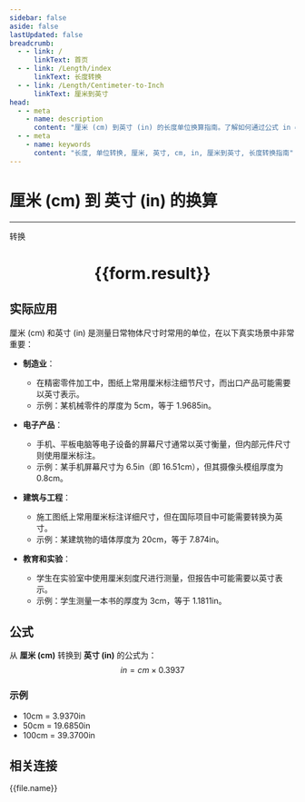 ```yaml
---
sidebar: false
aside: false
lastUpdated: false
breadcrumb:
  - - link: /
      linkText: 首页
  - - link: /Length/index
      linkText: 长度转换
  - - link: /Length/Centimeter-to-Inch
      linkText: 厘米到英寸
head:
  - - meta
    - name: description
      content: "厘米 (cm) 到英寸 (in) 的长度单位换算指南。了解如何通过公式 in = cm × 0.3937 转换为英寸。"
  - - meta
    - name: keywords
      content: "长度, 单位转换, 厘米, 英寸, cm, in, 厘米到英寸, 长度转换指南"
---
```

# 厘米 (cm) 到 英寸 (in) 的换算
---
<script setup>
import { onMounted, reactive, inject, ref } from 'vue'
import { NButton, NForm, NFormItem, NInput, NInputNumber, NSelect, NCard, useMessage,NGrid ,NGi } from 'naive-ui'
import { defineClientComponent } from 'vitepress'
import { Length } from '../../files';

const convert = inject('convert')

const form = reactive({
  number: null,
  result: '',
})

const convertHandler = () => {
  if (form.number !== null && !isNaN(form.number)) {
    const convertedValue = parseFloat(form.number) * 0.3937
    form.result = `${form.number}cm = ${convertedValue.toFixed(4)}in`
  } else {
    form.result = '请输入有效的数值。'
  }
}
</script>

<n-form size="large" :model="form">
  <n-form-item label="厘米 (cm)">
    <n-input-number v-model:value="form.number" placeholder="输入厘米" style="width: 100%" />
  </n-form-item>
  <n-form-item>
    <n-button type="primary" @click="convertHandler" block>转换</n-button>
  </n-form-item>
</n-form>

<n-card  embedded :bordered="false" hoverable>
  <div  style="text-align:center">
    <h1>{{form.result}}</h1>
  </div>
</n-card>

## 实际应用

厘米 (cm) 和英寸 (in) 是测量日常物体尺寸时常用的单位，在以下真实场景中非常重要：

- **制造业**：
  - 在精密零件加工中，图纸上常用厘米标注细节尺寸，而出口产品可能需要以英寸表示。
  - 示例：某机械零件的厚度为 5cm，等于 1.9685in。

- **电子产品**：
  - 手机、平板电脑等电子设备的屏幕尺寸通常以英寸衡量，但内部元件尺寸则使用厘米标注。
  - 示例：某手机屏幕尺寸为 6.5in（即 16.51cm），但其摄像头模组厚度为 0.8cm。

- **建筑与工程**：
  - 施工图纸上常用厘米标注详细尺寸，但在国际项目中可能需要转换为英寸。
  - 示例：某建筑物的墙体厚度为 20cm，等于 7.874in。

- **教育和实验**：
  - 学生在实验室中使用厘米刻度尺进行测量，但报告中可能需要以英寸表示。
  - 示例：学生测量一本书的厚度为 3cm，等于 1.1811in。

## 公式

从 **厘米 (cm)** 转换到 **英寸 (in)** 的公式为：
$$ in = cm \times 0.3937 $$

### 示例
- 10cm = 3.9370in
- 50cm = 19.6850in
- 100cm = 39.3700in

## 相关连接
<n-grid x-gap="12" :cols="4">
  <n-gi v-for="(file, index) in Length" :key="index">
    <n-button
      text
      tag="a"
      :href="file.path"
      type="primary"
    >
      {{file.name}}
    </n-button>
  </n-gi>
</n-grid>